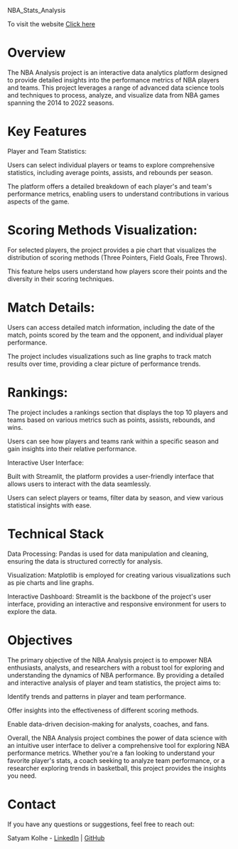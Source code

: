 NBA_Stats_Analysis

To visit the website [Click here](https://nba-stats-analysis.streamlit.app/)
# Overview
The NBA Analysis project is an interactive data analytics platform designed to provide detailed insights into the performance metrics of NBA players and teams. This project leverages a range of advanced data science tools and techniques to process, analyze, and visualize data from NBA games spanning the 2014 to 2022 seasons.

# Key Features
Player and Team Statistics:

Users can select individual players or teams to explore comprehensive statistics, including average points, assists, and rebounds per season.

The platform offers a detailed breakdown of each player's and team's performance metrics, enabling users to understand contributions in various aspects of the game.

# Scoring Methods Visualization:

For selected players, the project provides a pie chart that visualizes the distribution of scoring methods (Three Pointers, Field Goals, Free Throws).

This feature helps users understand how players score their points and the diversity in their scoring techniques.

# Match Details:

Users can access detailed match information, including the date of the match, points scored by the team and the opponent, and individual player performance.

The project includes visualizations such as line graphs to track match results over time, providing a clear picture of performance trends.

# Rankings:

The project includes a rankings section that displays the top 10 players and teams based on various metrics such as points, assists, rebounds, and wins.

Users can see how players and teams rank within a specific season and gain insights into their relative performance.

Interactive User Interface:

Built with Streamlit, the platform provides a user-friendly interface that allows users to interact with the data seamlessly.

Users can select players or teams, filter data by season, and view various statistical insights with ease.

# Technical Stack
Data Processing: Pandas is used for data manipulation and cleaning, ensuring the data is structured correctly for analysis.

Visualization: Matplotlib is employed for creating various visualizations such as pie charts and line graphs.

Interactive Dashboard: Streamlit is the backbone of the project's user interface, providing an interactive and responsive environment for users to explore the data.

# Objectives
The primary objective of the NBA Analysis project is to empower NBA enthusiasts, analysts, and researchers with a robust tool for exploring and understanding the dynamics of NBA performance. By providing a detailed and interactive analysis of player and team statistics, the project aims to:

Identify trends and patterns in player and team performance.

Offer insights into the effectiveness of different scoring methods.

Enable data-driven decision-making for analysts, coaches, and fans.

Overall, the NBA Analysis project combines the power of data science with an intuitive user interface to deliver a comprehensive tool for exploring NBA performance metrics. Whether you're a fan looking to understand your favorite player's stats, a coach seeking to analyze team performance, or a researcher exploring trends in basketball, this project provides the insights you need.

# Contact 
If you have any questions or suggestions, feel free to reach out:

Satyam Kolhe - [LinkedIn](https://www.linkedin.com/in/satyam-kolhe-0537a228a/) | [GitHub](https://github.com/Satyam-Kolhe)

